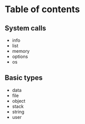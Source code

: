 
# Table of contents

## System calls

- info
- list
- memory
- options
- os

## Basic types

- data
- file
- object
- stack
- string
- user
